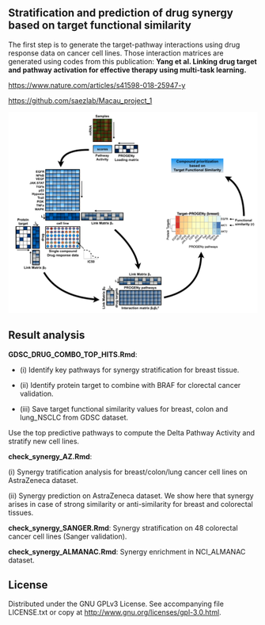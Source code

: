 ## Stratification and prediction of drug synergy based on target functional similarity

The first step is to generate the target-pathway interactions using drug response data on cancer cell lines. Those interaction matrices are generated using codes from this publication: 
**Yang et al. Linking drug target and pathway activation for effective therapy using multi-task learning.**

https://www.nature.com/articles/s41598-018-25947-y

https://github.com/saezlab/Macau_project_1


![Alt text](https://github.com/saezlab/Macau_Synergy_Prediction/blob/master/image/Figure_1.png)


## Result analysis

**GDSC_DRUG_COMBO_TOP_HITS.Rmd**: 

 * (i) Identify key pathways for synergy stratification for breast tissue. 

 * (ii) Identify protein target to combine with BRAF for clorectal cancer validation.

 * (iii) Save target functional similarity values for breast, colon and lung_NSCLC from GDSC dataset.

Use the top predictive pathways to compute the Delta Pathway Activity and stratify new cell lines. 

**check_synergy_AZ.Rmd**: 

(i) Synergy tratification analysis for breast/colon/lung cancer cell lines on AstraZeneca dataset. 

(ii) Synergy prediction on AstraZeneca dataset. We show here that synergy arises in case of strong similarity or anti-similarity for breast and colorectal tissues.

**check_synergy_SANGER.Rmd**: Synergy stratification on 48 colorectal cancer cell lines (Sanger validation).
 
**check_synergy_ALMANAC.Rmd**: Synergy enrichment in NCI_ALMANAC dataset.


## License

Distributed under the GNU GPLv3 License. See accompanying file LICENSE.txt or copy at http://www.gnu.org/licenses/gpl-3.0.html.
